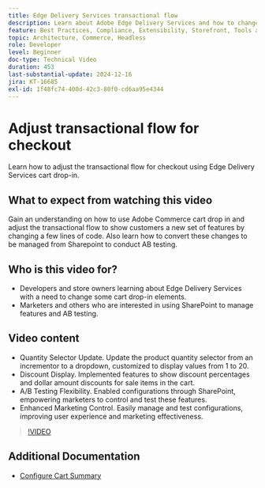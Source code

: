 ```yaml
---
title: Edge Delivery Services transactional flow
description: Learn about Adobe Edge Delivery Services and how to change the transactional flow.
feature: Best Practices, Compliance, Extensibility, Storefront, Tools and External Services
topic: Architecture, Commerce, Headless
role: Developer
level: Beginner
doc-type: Technical Video
duration: 453
last-substantial-update: 2024-12-16
jira: KT-16685
exl-id: 1f48fc74-400d-42c3-80f0-cd6aa95e4344
---
```

# Adjust transactional flow for checkout

Learn how to adjust the transactional flow for checkout using Edge Delivery Services cart drop-in.

## What to expect from watching this video

Gain an understanding on how to use Adobe Commerce cart drop in and adjust the transactional flow to show customers a new set of features by changing a few lines of code.  Also learn how to convert these changes to be managed from Sharepoint to conduct AB testing.

## Who is this video for?

* Developers and store owners learning about Edge Delivery Services with a need to change some cart drop-in elements.
* Marketers and others who are interested in using SharePoint to manage features and AB testing.

## Video content

* Quantity Selector Update. Update the product quantity selector from an incrementor to a dropdown, customized to display values from 1 to 20.
* Discount Display. Implemented features to show discount percentages and dollar amount discounts for sale items in the cart.
* A/B Testing Flexibility. Enabled configurations through SharePoint, empowering marketers to control and test these features.
* Enhanced Marketing Control. Easily manage and test configurations, improving user experience and marketing effectiveness.

>[!VIDEO](https://video.tv.adobe.com/v/3442351?learn=on)

## Additional Documentation

* [Configure Cart Summary](https://experienceleague.adobe.com/developer/commerce/storefront/dropins/cart/tutorials/configure-cart-summary/)
